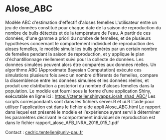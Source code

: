 # Alose_ABC
Modèle ABC d'estimation d'effectif d'aloses femelles
L'utilisateur entre un jeu de données constitué pour chaque date de la saison de reproduction du nombre de bulls détectés et de la température de l'eau. A partir de ces données, d'une gamme a priori du nombre de femelles, et de plusieurs hypothèses concernant le comportement individuel de reproduction des aloses femelles, le modèle simule les bulls générés par un certain nombre de femelles pendant la saison de reproduction, et y applique le plan d'échantillonnage réellement suivi pour la collecte de données. Les données simulées peuvent alors être comparées aux données réelles. Un algorithme ABC (Approximate Bayesian Computation) exécute ces simulations plusieurs fois avec un nombre différents de femelles, compare la dissemblence entre les données simulées et les données réelles, et produit une distribution a posteriori du nombre d'aloses femelles dans la population.
Le modèle est fourni sous la forme d'une application Shiny, exécutable en ligne ici : https://ctentelier.shinyapps.io/alt_shad_ABC/
Les scripts correspondants sont dans les fichiers server.R et ui.R
L'aide pour utiliser l'application est dans le fichier aide appli Alose_ABC.html
Le rapport dans lequel est présenté le modèle et l'expérience ayant servi à déterminer les paramètres décrivant le comportement individuel de reproduction est dans le fichier rapport_alose_AFB_INRA_2018_015_1.pdf

Contact : cedric.tentelier@univ-pau.fr
